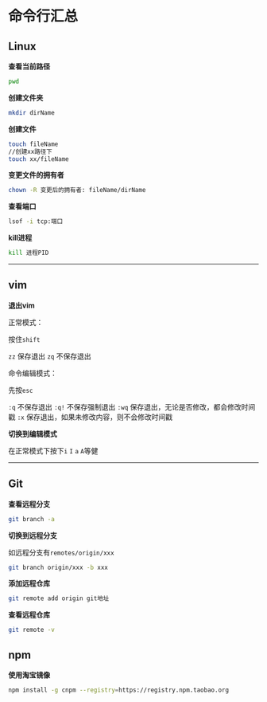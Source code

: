 # 命令行汇总

## Linux

**查看当前路径**

```bash
pwd
```

**创建文件夹**

```bash
mkdir dirName
```

**创建文件**

```bash
touch fileName
//创建xx路径下
touch xx/fileName
```

**变更文件的拥有者**

```bash
chown -R 变更后的拥有者: fileName/dirName
```

**查看端口**

```bash
lsof -i tcp:端口
```

**kill进程**

```bash
kill 进程PID
```

---

## vim

**退出vim**

正常模式：

按住`shift`

`zz` 保存退出
`zq` 不保存退出

命令编辑模式：

先按`esc` 

`:q` 不保存退出
`:q!` 不保存强制退出
`:wq` 保存退出，无论是否修改，都会修改时间戳
`:x`  保存退出，如果未修改内容，则不会修改时间戳

**切换到编辑模式**

在正常模式下按下`i` `I` `a` `A`等健

---

## Git

**查看远程分支**

```bash
git branch -a
```

**切换到远程分支**

如远程分支有`remotes/origin/xxx`

```bash
git branch origin/xxx -b xxx
```

**添加远程仓库**

```bash
git remote add origin git地址
```

**查看远程仓库**

```bash
git remote -v
```

## npm

**使用淘宝镜像**

```bash
npm install -g cnpm --registry=https://registry.npm.taobao.org
```
